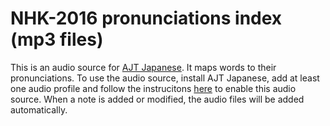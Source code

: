 # NHK-2016 pronunciations index (mp3 files)

This is an audio source for [AJT Japanese](https://ankiweb.net/shared/info/1344485230).
It maps words to their pronunciations.
To use the audio source,
install AJT Japanese,
add at least one audio profile
and follow the instrucitons [here](https://tatsumoto-ren.github.io/blog/anki-japanese-support.html#audio-files)
to enable this audio source.
When a note is added or modified, the audio files will be added automatically.
